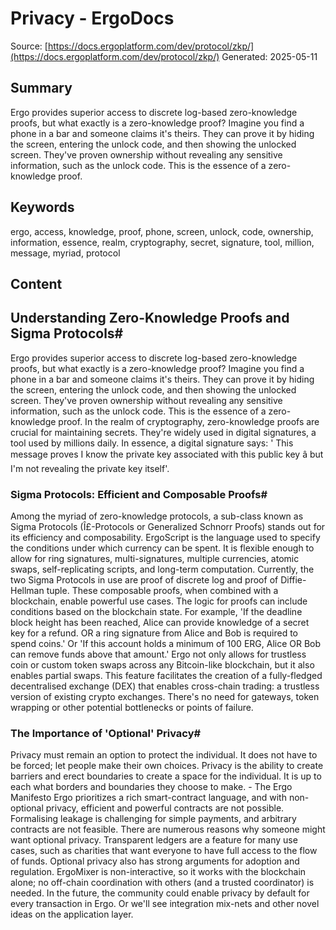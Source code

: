 # Privacy - ErgoDocs
Source: [https://docs.ergoplatform.com/dev/protocol/zkp/](https://docs.ergoplatform.com/dev/protocol/zkp/)
Generated: 2025-05-11

## Summary
Ergo provides superior access to discrete log-based zero-knowledge proofs, but what exactly is a zero-knowledge proof? Imagine you find a phone in a bar and someone claims it's theirs. They can prove it by hiding the screen, entering the unlock code, and then showing the unlocked screen. They've proven ownership without revealing any sensitive information, such as the unlock code. This is the essence of a zero-knowledge proof.

## Keywords
ergo, access, knowledge, proof, phone, screen, unlock, code, ownership, information, essence, realm, cryptography, secret, signature, tool, million, message, myriad, protocol

## Content
## Understanding Zero-Knowledge Proofs and Sigma Protocols#
Ergo provides superior access to discrete log-based zero-knowledge proofs, but what exactly is a zero-knowledge proof?
Imagine you find a phone in a bar and someone claims it's theirs. They can prove it by hiding the screen, entering the unlock code, and then showing the unlocked screen. They've proven ownership without revealing any sensitive information, such as the unlock code. This is the essence of a zero-knowledge proof.
In the realm of cryptography, zero-knowledge proofs are crucial for maintaining secrets. They're widely used in digital signatures, a tool used by millions daily. In essence, a digital signature says:
' This message proves I know the private key associated with this public key â but I'm not revealing the private key itself'.

### Sigma Protocols: Efficient and Composable Proofs#
Among the myriad of zero-knowledge protocols, a sub-class known as Sigma Protocols (Î£-Protocols or Generalized Schnorr Proofs) stands out for its efficiency and composability.
ErgoScript is the language used to specify the conditions under which currency can be spent. It is flexible enough to allow for ring signatures, multi-signatures, multiple currencies, atomic swaps, self-replicating scripts, and long-term computation.
Currently, the two Sigma Protocols in use are proof of discrete log and proof of Diffie-Hellman tuple.
These composable proofs, when combined with a blockchain, enable powerful use cases. The logic for proofs can include conditions based on the blockchain state. For example, 'If the deadline block height has been reached, Alice can provide knowledge of a secret key for a refund. OR a ring signature from Alice and Bob is required to spend coins.' Or 'If this account holds a minimum of 100 ERG, Alice OR Bob can remove funds above that amount.'
Ergo not only allows for trustless coin or custom token swaps across any Bitcoin-like blockchain, but it also enables partial swaps. This feature facilitates the creation of a fully-fledged decentralised exchange (DEX) that enables cross-chain trading: a trustless version of existing crypto exchanges. There's no need for gateways, token wrapping or other potential bottlenecks or points of failure.

### The Importance of 'Optional' Privacy#
Privacy must remain an option to protect the individual. It does not have to be forced; let people make their own choices. Privacy is the ability to create barriers and erect boundaries to create a space for the individual. It is up to each what borders and boundaries they choose to make. - The Ergo Manifesto
Ergo prioritizes a rich smart-contract language, and with non-optional privacy, efficient and powerful contracts are not possible. Formalising leakage is challenging for simple payments, and arbitrary contracts are not feasible.
There are numerous reasons why someone might want optional privacy. Transparent ledgers are a feature for many use cases, such as charities that want everyone to have full access to the flow of funds.
Optional privacy also has strong arguments for adoption and regulation. ErgoMixer is non-interactive, so it works with the blockchain alone; no off-chain coordination with others (and a trusted coordinator) is needed.
In the future, the community could enable privacy by default for every transaction in Ergo. Or we'll see integration mix-nets and other novel ideas on the application layer.
